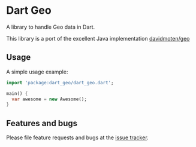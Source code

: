 # Dart Geo

A library to handle Geo data in Dart.

This library is a port of the excellent Java implementation [davidmoten/geo](https://github.com/davidmoten/geo)

## Usage

A simple usage example:

```dart
import 'package:dart_geo/dart_geo.dart';

main() {
  var awesome = new Awesome();
}
```

## Features and bugs

Please file feature requests and bugs at the [issue tracker][tracker].

[tracker]: http://example.com/issues/replaceme
